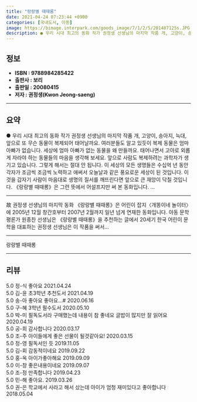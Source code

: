 ```yaml
---
title: "랑랑별 때때롱"
date: 2021-04-24 07:23:44 +0900
categories: [국내도서, 아동]
image: https://bimage.interpark.com/goods_image/7/1/2/5/201487125s.JPG
description: ● 우리 시대 최고의 동화 작가 권정생 선생님의 마지막 작품 개, 고양이, 송아지, 늑대, 앞으로 또 무슨 동물이 복제되어 태어날까요. 여러분들도 알고 있듯이 복제 동물은 엄마 아빠가 없습니다. 세상에 엄마 아빠가 없는 동물을 왜 만들까요. 태어나면서 고아로 외롭게 자라야 하는 동물들
---
```


## **정보**

- **ISBN : 9788984285422**
- **출판사 : 보리**
- **출판일 : 20080415**
- **저자 : 권정생(Kwon Jeong-saeng)**

------



## **요약**

●  우리 시대 최고의 동화 작가 권정생 선생님의 마지막 작품 개, 고양이, 송아지, 늑대, 앞으로 또 무슨 동물이 복제되어 태어날까요. 여러분들도 알고 있듯이 복제 동물은 엄마 아빠가 없습니다. 세상에 엄마 아빠가 없는 동물을 왜 만들까요. 태어나면서 고아로 외롭게 자라야 하는 동물들의 마음을 생각해 보세요. 앞으로 사람도 복제하려는 과학자가 생기고 있습니다. 그렇게 해서는 절대 안 됩니다. 이 세상의 모든 생명들은 수십억 년 동안 각자가 조금씩 조금씩 노력하고 애써서 오늘날과 같은 풍요로운 세상이 된 것입니다. 이것을 갑자기 사람이 마음대로 생명의 질서를 깨뜨린다면 앞으로 큰 재앙이 닥칠 것입니다. 《랑랑별 때때롱》은 그런 뜻에서 어설프지만 써 본 동화입니다.          ...

------

故 권정생 선생님의 마지막 동화 《랑랑별 때때롱》은 어린이 잡지〈개똥이네 놀이터〉에 2005년 12월 창간호부터 2007년 2월까지 일년 넘게 연재한 동화입니다. 아동 문학 평론가 원종찬 선생님은 《랑랑별 때때롱》을 추천하는 글에서 20세기 한국 어린이 문학을 대표하는 권정생 선생님은 이 작품을 써서... 

------


랑랑별 때때롱 

------


## **리뷰** 

5.0 정-식 좋아요 2021.04.24 <br/>5.0 김-윤 초3학년 추천도서 2021.04.19 <br/>5.0 송-아 좋아요 
좋아요...# 2020.06.16 <br/>5.0 구-혜 3학년 필수도서 2020.05.10 <br/>5.0 박-미 필독도서라 구매했는데 내용이 참 좋네요 글밥이 많지만 잘 읽어요 2020.04.19 <br/>5.0 공-희 감사합니다  2020.03.17 <br/>5.0 조-주 아이들에게 좋은 선물이 될것같아요! 2020.03.15 <br/>5.0 정-영 필독서인 듯 2019.11.05 <br/>5.0 김-회 감동적이네요 2019.09.22 <br/>5.0 홍-옥 아이가좋아해요 2019.09.09 <br/>5.0 이-창 좋은내용이네요 2019.09.07 <br/>5.0 조-정 만족합니다 2019.04.23 <br/>5.0 민-해 좋아요. 2019.03.26 <br/>5.0 권-은 학교에서 사라고 해서 샀는데 아이가 엄청 재미있다고 좋아합니다 2018.05.04 <br/>